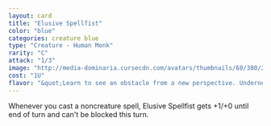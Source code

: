 ```yaml
---
layout: card
title: "Elusive Spellfist"
color: "blue"
categories: creature blue
type: "Creature - Human Monk"
rarity: "C"
attack: "1/3"
image: "http://media-dominaria.cursecdn.com/avatars/thumbnails/68/380/200/283/635618463916175918.png"
cost: "1U"
flavor: "&quot;Learn to see an obstacle from a new perspective. Underneath, for example.&quot;"
---
```


Whenever you cast a noncreature spell, Elusive Spellfist gets +1/+0 until end of turn and can't be blocked this turn.
